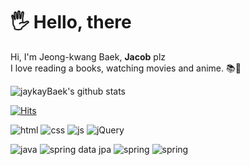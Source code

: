 # 🖐 Hello, there
Hi, I'm Jeong-kwang Baek, **Jacob** plz  
I love reading a books, watching movies and anime. 📚🎥  

![jaykayBaek's github stats](https://github-readme-stats.vercel.app/api?username=jaykayBaek&show_icons=true&theme=dark)

[![Hits](https://hits.seeyoufarm.com/api/count/incr/badge.svg?url=https%3A%2F%2Fgithub.com%2FjaykayBaek&count_bg=%2379C83D&title_bg=%23555555&icon=github.svg&icon_color=%23E7E7E7&title=hits&edge_flat=true)](https://hits.seeyoufarm.com)

![html](https://img.shields.io/badge/html-E34F26?style=for-the-badge&logo=html5&logoColor=white)
![css](https://img.shields.io/badge/css-1572B6?style=for-the-badge&logo=css3&logoColor=white)
![js](https://img.shields.io/badge/javascript-F7DF1E?style=for-the-badge&logo=javascript&logoColor=white)
![jQuery](https://img.shields.io/badge/jQuery-0769AD?style=for-the-badge&logo=jQuery&logoColor=white)

![java](https://img.shields.io/badge/java-3776AB?style=for-the-badge&logo=CoffeeScript&logoColor=white)
![spring data jpa](https://img.shields.io/badge/Spring-6DB33F?style=for-the-badge&logo=Spring&logoColor=white)
![spring](https://img.shields.io/badge/Spring_Data_Jpa-6DB33F?style=for-the-badge&logo=Spring&logoColor=white)
![spring](https://img.shields.io/badge/MySQL-4479A1?style=for-the-badge&logo=MySQL&logoColor=white)
